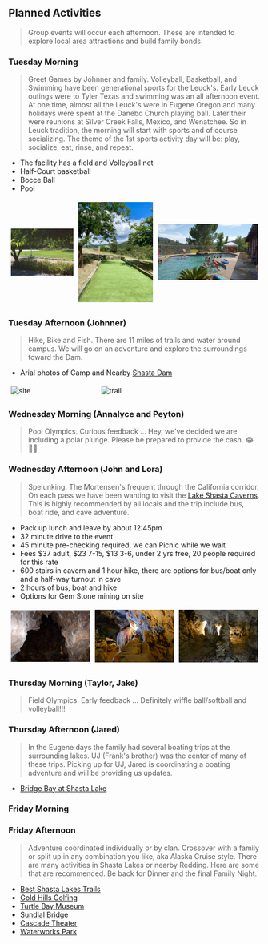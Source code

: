 <!--- This section is Cascading Style Sheet (CSS) and applies to HTML -->
<style>
/* "row style" is flexible size and aligns pictures in center */
.row {
  align-items: center;
  display: flex;
}

/* "column style" is one-third of the width with padding */
.column {
  flex: 33.33%;
  padding: 5px;
}
</style>
## Planned Activities
> Group events will occur each afternoon.  These are intended to explore local area attractions and build family bonds.

### Tuesday Morning
> Greet Games by Johnner and family.  Volleyball, Basketball, and Swimming have been generational sports for the Leuck's.  Early Leuck outings were to Tyler Texas and swimming was an all afternoon event.  At one time, almost all the Leuck's were in Eugene Oregon and many holidays were spent at the Danebo Church playing ball. Later their were reunions at Silver Creek Falls, Mexico, and Wenatchee. So in Leuck tradition, the morning will start with sports and of course socializing.  The theme of the 1st sports activity day will be: play, socialize, eat, rinse, and repeat.
- The facility has a field and Volleyball net
- Half-Court basketball
- Bocce Ball
- Pool

<div class="row"> <!--- make a new row -->
  <!-- each column is one-third of width -->
  <div class="column">
    <img src="/images/coram-ranch-field.webp" alt="Field" style="width:100%">
  </div>
   <div class="column">
    <img src="/images/coram-ranch-bocce.webp" alt="Bocce" style="width:100%">
  </div>
   <div class="column">
    <img src="/images/coram-ranch-pool.webp" alt="Pool" style="width:100%">
  </div>
</div>

### Tuesday Afternoon (Johnner)
> Hike, Bike and Fish.   There are 11 miles of trails and water around campus.   We will go on an adventure and explore the surroundings toward the Dam.

- Arial photos of Camp and Nearby [Shasta Dam](https://en.wikipedia.org/wiki/Shasta_Dam)

<div class="row"> <!--- make a new row -->
  <!-- each column is one-third of width -->
  <div class="column">
    <img src="/images/coram-ranch-arial.png" alt="site" style="width:100%">
  </div>
   <div class="column">
    <img src="/images/coram-ranch-dam.png" alt="trail" style="width:100%">
  </div>
   <div class="column">
  </div>
</div>

### Wednesday Morning (Annalyce and Peyton)
> Pool Olympics.  Curious feedback ... Hey, we’ve decided we are including a polar plunge. Please be prepared to provide the cash. 😂👍🏽

### Wednesday Afternoon (John and Lora)
> Spelunking.  The Mortensen's frequent through the California corridor.  On each pass we have been wanting to visit the [Lake Shasta Caverns](https://lakeshastacaverns.clickforward.com/).   This is highly recommended by all locals and the trip include bus, boat ride, and cave adventure.   
- Pack up lunch and leave by about 12:45pm
- 32 minute drive to the event
- 45 minute pre-checking required, we can Picnic while we wait
- Fees $37 adult, $23 7-15, $13 3-6, under 2 yrs free, 20 people required for this rate
- 600 stairs in cavern and 1 hour hike, there are options for bus/boat only and a half-way turnout in cave
- 2 hours of bus, boat and hike
- Options for Gem Stone mining on site

<div class="row"> <!--- make a new row -->
  <!-- each column is one-third of width -->
  <div class="column">
    <img src="/images/Shasta_Caverns1.jpg" alt="cavern1" style="width:100%">
  </div>
   <div class="column">
    <img src="/images/Shasta_Caverns2.jpeg" alt="cavern1" style="width:100%">
  </div>
   <div class="column">
    <img src="/images/Shasta_Caverns3.jpeg" alt="cavern1" style="width:100%">
  </div>
</div>

### Thursday Morning (Taylor, Jake)
> Field Olympics.  Early feedback ... Definitely wiffle ball/softball and volleyball!!!

### Thursday Afternoon (Jared)
> In the Eugene days the family had several boating trips at the surrounding lakes.  UJ (Frank's brother) was the center of many of these trips.  Picking up for UJ, Jared is coordinating a boating adventure and will be providing us updates.

- [Bridge Bay at Shasta Lake](https://bridgebayhouseboats.com/small-boat-rental/ski-boat/)

### Friday Morning

### Friday Afternoon
> Adventure coordinated individually or by clan.   Crossover with a family or split up in any combination you like, aka Alaska Cruise style.  There are many activities in Shasta Lakes or nearby Redding.  Here are some that are recommended.  Be back for Dinner and the final Family Night.

- [Best Shasta Lakes Trails](https://www.alltrails.com/us/california/shasta-lake)
- [Gold Hills Golfing](https://www.goldhillsgolf.com/)
- [Turtle Bay Museum](https://www.turtlebay.org/)
- [Sundial Bridge](https://www.turtlebay.org/sundial-bridge)
- [Cascade Theater](https://cascadetheatre.org/)
- [Waterworks Park](https://www.waterworkspark.com/)